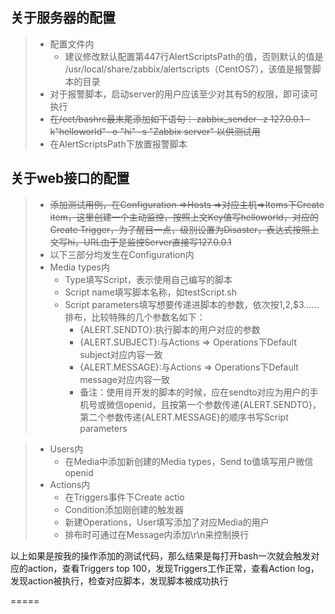 ## 关于服务器的配置
>* 配置文件内
>	* 建议修改默认配置第447行AlertScriptsPath的值，否则默认的值是
/usr/local/share/zabbix/alertscripts（CentOS7），该值是报警脚本的目录
>* 对于报警脚本，启动server的用户应该至少对其有5的权限，即可读可执行
>* ~~在/ect/bashrc最末尾添加如下语句：
zabbix_sender -z 127.0.0.1 -k"helloworld" -o "hi" -s "Zabbix server"
以供测试用~~
>* 在AlertScriptsPath下放置报警脚本

## 关于web接口的配置
>* ~~添加测试用例，在Configuration =>Hosts =>对应主机=>Items下Create item，这里创建一个主动监控，按照上文Key值写helloworld，对应的Create Trigger，为了醒目一点，级别设置为Disaster，表达式按照上文写hi，URL由于是监控Server直接写127.0.0.1~~
>* 以下三部分均发生在Configuration内
>* Media types内
>	* Type填写Script，表示使用自己编写的脚本
>	* Script name填写脚本名称，如testScript.sh
>	* Script parameters填写想要传递进脚本的参数，依次按$1,$2,$3……排布，比较特殊的几个参数名如下：
>		* {ALERT.SENDTO}:执行脚本的用户对应的参数
>		* {ALERT.SUBJECT}:与Actions => Operations下Default subject对应内容一致
>		* {ALERT.MESSAGE}:与Actions => Operations下Default message对应内容一致
>       * 备注：使用肖开发的脚本的时候，应在sendto对应为用户的手机号或微信openid，且按第一个参数传递{ALERT.SENDTO}，第二个参数传递{ALERT.MESSAGE}的顺序书写Script parameters

>* Users内
>	* 在Media中添加新创建的Media types，Send to值填写用户微信openid
>* Actions内
>	* 在Triggers事件下Create actio
>	* Condition添加刚创建的触发器
>	* 新建Operations，User填写添加了对应Media的用户
>   * 排布时可通过在Message内添加\r\n来控制换行

以上如果是按我的操作添加的测试代码，那么结果是每打开bash一次就会触发对应的action，查看Triggers top 100，发现Triggers工作正常，查看Action log，发现action被执行，检查对应脚本，发现脚本被成功执行

=====
